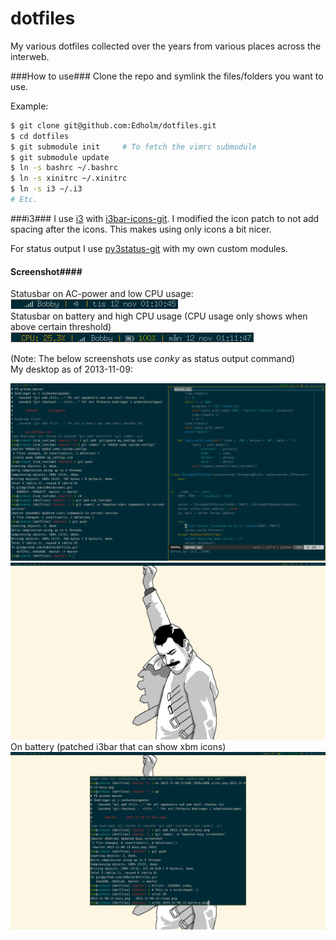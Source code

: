 dotfiles
========
My various dotfiles collected over the years from various places across the interweb.

###How to use###
Clone the repo and symlink the files/folders you want to use.

Example:

 ```bash
$ git clone git@github.com:Edholm/dotfiles.git  
$ cd dotfiles  
$ git submodule init     # To fetch the vimrc submodule
$ git submodule update
$ ln -s bashrc ~/.bashrc
$ ln -s xinitrc ~/.xinitrc
$ ln -s i3 ~/.i3
# Etc.
```

###i3###
I use [i3](https://www.archlinux.org/packages/community/x86_64/i3-wm/) with [i3bar-icons-git](https://aur.archlinux.org/packages/i3bar-icons-git/). 
I modified the icon patch to not add spacing after the icons. This makes using only icons a bit nicer.

For status output I use [py3status-git](https://aur.archlinux.org/packages/py3status-git/) with my own custom modules.
#### Screenshot####
Statusbar on AC-power and low CPU usage:  
![Statusbar](2013-11-12-statusbar.png "i3bar-icon, i3status and py3status")  
Statusbar on battery and high CPU usage (CPU usage only shows when above certain threshold)  
![Statusbar](2013-11-12-statusbar-battery.png "i3bar-icon, i3status and py3status")  

(Note: The below screenshots use _conky_ as status output command)  
My desktop as of 2013-11-09:

![i3, urxvt and custom conkyrc as status feeder](2013-11-09-i3-busy.png "Busy")
![Clean desktop](2013-11-09-i3-clean.png "Clean")
On battery (patched i3bar that can show xbm icons)
![On battery](2013-11-09-i3-battery.png "On battery")

